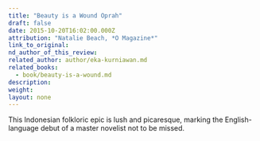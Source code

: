 ```yaml
---
title: "Beauty is a Wound Oprah"
draft: false
date: 2015-10-20T16:02:00.000Z
attribution: "Natalie Beach, *O Magazine*"
link_to_original:
nd_author_of_this_review:
related_author: author/eka-kurniawan.md
related_books:
  - book/beauty-is-a-wound.md
description:
weight:
layout: none
---
```

This Indonesian folkloric epic is lush and picaresque, marking the English-language debut of a master novelist not to be missed.

